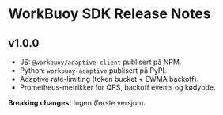 # WorkBuoy SDK Release Notes

## v1.0.0
- JS: `@workbuoy/adaptive-client` publisert på NPM.
- Python: `workbuoy-adaptive` publisert på PyPI.
- Adaptive rate-limiting (token bucket + EWMA backoff).
- Prometheus-metrikker for QPS, backoff events og kødybde.

**Breaking changes:** Ingen (første versjon).
